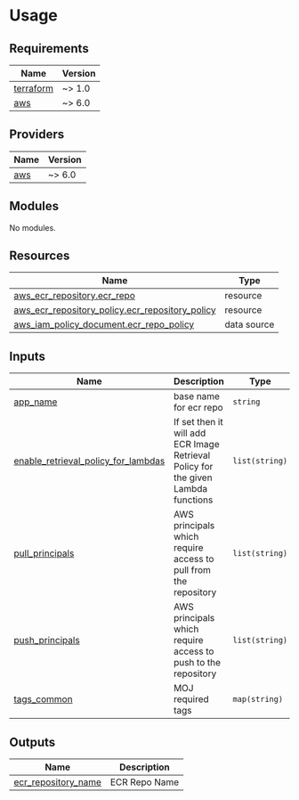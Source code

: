 # Usage

<!-- BEGIN_TF_DOCS -->

## Requirements

| Name                                                                     | Version |
| ------------------------------------------------------------------------ | ------- |
| <a name="requirement_terraform"></a> [terraform](#requirement_terraform) | ~> 1.0  |
| <a name="requirement_aws"></a> [aws](#requirement_aws)                   | ~> 6.0  |

## Providers

| Name                                             | Version |
| ------------------------------------------------ | ------- |
| <a name="provider_aws"></a> [aws](#provider_aws) | ~> 6.0  |

## Modules

No modules.

## Resources

| Name                                                                                                                                                 | Type        |
| ---------------------------------------------------------------------------------------------------------------------------------------------------- | ----------- |
| [aws_ecr_repository.ecr_repo](https://registry.terraform.io/providers/hashicorp/aws/latest/docs/resources/ecr_repository)                            | resource    |
| [aws_ecr_repository_policy.ecr_repository_policy](https://registry.terraform.io/providers/hashicorp/aws/latest/docs/resources/ecr_repository_policy) | resource    |
| [aws_iam_policy_document.ecr_repo_policy](https://registry.terraform.io/providers/hashicorp/aws/latest/docs/data-sources/iam_policy_document)        | data source |

## Inputs

| Name                                                                                                                                       | Description                                                                       | Type           | Default | Required |
| ------------------------------------------------------------------------------------------------------------------------------------------ | --------------------------------------------------------------------------------- | -------------- | ------- | :------: |
| <a name="input_app_name"></a> [app_name](#input_app_name)                                                                                  | base name for ecr repo                                                            | `string`       | n/a     |   yes    |
| <a name="input_enable_retrieval_policy_for_lambdas"></a> [enable_retrieval_policy_for_lambdas](#input_enable_retrieval_policy_for_lambdas) | If set then it will add ECR Image Retrieval Policy for the given Lambda functions | `list(string)` | `[]`    |    no    |
| <a name="input_pull_principals"></a> [pull_principals](#input_pull_principals)                                                             | AWS principals which require access to pull from the repository                   | `list(string)` | `[]`    |    no    |
| <a name="input_push_principals"></a> [push_principals](#input_push_principals)                                                             | AWS principals which require access to push to the repository                     | `list(string)` | `[]`    |    no    |
| <a name="input_tags_common"></a> [tags_common](#input_tags_common)                                                                         | MOJ required tags                                                                 | `map(string)`  | n/a     |   yes    |

## Outputs

| Name                                                                                         | Description   |
| -------------------------------------------------------------------------------------------- | ------------- |
| <a name="output_ecr_repository_name"></a> [ecr_repository_name](#output_ecr_repository_name) | ECR Repo Name |

<!-- END_TF_DOCS -->
